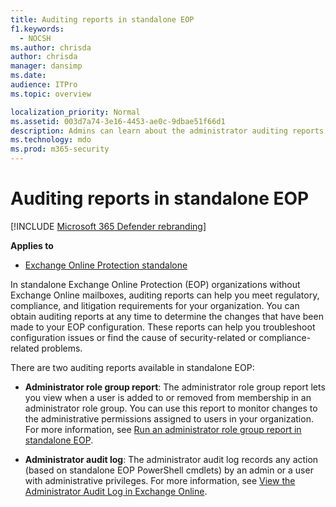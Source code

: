 ```yaml
---
title: Auditing reports in standalone EOP
f1.keywords: 
  - NOCSH
ms.author: chrisda
author: chrisda
manager: dansimp
ms.date: 
audience: ITPro
ms.topic: overview

localization_priority: Normal
ms.assetid: 003d7a74-3e16-4453-ae0c-9dbae51f66d1
description: Admins can learn about the administrator auditing reports that are available in Exchange Online Protection (EOP)
ms.technology: mdo
ms.prod: m365-security
---
```


# Auditing reports in standalone EOP

[!INCLUDE [Microsoft 365 Defender rebranding](../includes/microsoft-defender-for-office.md)]

**Applies to**
-  [Exchange Online Protection standalone](exchange-online-protection-overview.md)

In standalone Exchange Online Protection (EOP) organizations without Exchange Online mailboxes, auditing reports can help you meet regulatory, compliance, and litigation requirements for your organization. You can obtain auditing reports at any time to determine the changes that have been made to your EOP configuration. These reports can help you troubleshoot configuration issues or find the cause of security-related or compliance-related problems.

There are two auditing reports available in standalone EOP:

- **Administrator role group report**: The administrator role group report lets you view when a user is added to or removed from membership in an administrator role group. You can use this report to monitor changes to the administrative permissions assigned to users in your organization. For more information, see [Run an administrator role group report in standalone EOP](run-an-administrator-role-group-report-in-eop-eop.md).

- **Administrator audit log**: The administrator audit log records any action (based on standalone EOP PowerShell cmdlets) by an admin or a user with administrative privileges. For more information, see [View the Administrator Audit Log in Exchange Online](/exchange/security-and-compliance/exchange-auditing-reports/view-administrator-audit-log).